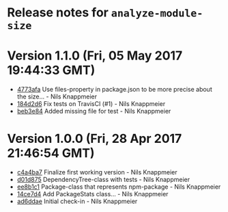 # Release notes for `analyze-module-size`

<a name="current-release"></a>
# Version 1.1.0 (Fri, 05 May 2017 19:44:33 GMT)

* [4773afa](https://github.com/nknapp/analyze-module-size/commit/4773afa) Use files-property in package.json to be more precise about the size... - Nils Knappmeier
* [184d2d6](https://github.com/nknapp/analyze-module-size/commit/184d2d6) Fix tests on TravisCI (#1) - Nils Knappmeier
* [beb3e84](https://github.com/nknapp/analyze-module-size/commit/beb3e84) Added missing file for test - Nils Knappmeier



# Version 1.0.0 (Fri, 28 Apr 2017 21:46:54 GMT)

* [c4a4ba7](https://github.com/nknapp/analyze-module-size/commit/c4a4ba7) Finalize first working version - Nils Knappmeier
* [d01d875](https://github.com/nknapp/analyze-module-size/commit/d01d875) DependencyTree-class with tests - Nils Knappmeier
* [ee8b1c1](https://github.com/nknapp/analyze-module-size/commit/ee8b1c1) Package-class that represents npm-package - Nils Knappmeier
* [14ce7d4](https://github.com/nknapp/analyze-module-size/commit/14ce7d4) Add PackageStats class... - Nils Knappmeier
* [ad6ddae](https://github.com/nknapp/analyze-module-size/commit/ad6ddae) Initial check-in - Nils Knappmeier
